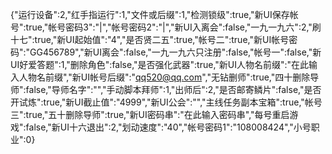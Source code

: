 {"运行设备":2,"红手指运行":1,"文件或后缀":1,"检测锁级":true,"新UI保存帐号":true,"帐号密码3":"|","帐号密码2":"|","新UI入离会":false,"一九一九六":2,"刷十七":true,"新UI起始值":"4","是否贤二五":true,"帐号二":true,"新UI帐号密码":"GG456789","新UI离会":false,"一九一九六只注册":false,"帐号一":false,"新UI好爱答题":1,"删除角色":false,"是否强化武器":true,"新UI人物名前缀":"在此输入人物名前缀","新UI帐号后缀":"qq520@qq.com","无钻删师":true,"四十删除导师":false,"导师名字":"","手动脚本拜师":1,"出师后":2,"是否邮寄鳞片":false,"是否开试炼":true,"新UI截止值":"4999","新UI公会":"","主线任务副本宝箱":true,"帐号三":true,"五十删除导师":true,"新UI密码串":"在此输入密码串","每号重启游戏":false,"新UI十六退出":2,"划动速度":"40","帐号密码1":"108008424","小号职业":0}
